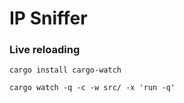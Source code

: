 # IP Sniffer


### Live reloading

```
cargo install cargo-watch
```

```
cargo watch -q -c -w src/ -x 'run -q'  
```